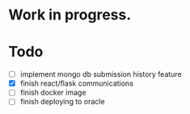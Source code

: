 # Work in progress.
 
# Todo
- [ ] implement mongo db submission history feature
- [x] finish react/flask communications
- [ ] finish docker image
- [ ] finish deploying to oracle